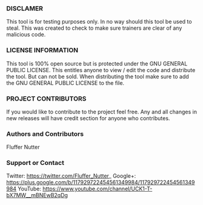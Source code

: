 ### DISCLAMER
This tool is for testing purposes only. In no way should this tool be used to steal. This was created to check to make sure trainers are clear of any malicious code.

### LICENSE INFORMATION
This tool is 100% open source but is protected under the GNU GENERAL PUBLIC LICENSE. This entitles anyone to view / edit the code and distribute the tool. But can not be sold. When distributing the tool make sure to add the GNU GENERAL PUBLIC LICENSE to the file.

### PROJECT CONTRIBUTORS
If you would like to contribute to the project feel free. Any and all changes in new releases will have credit section for anyone who contributes.

### Authors and Contributors
Fluffer Nutter

### Support or Contact
Twitter: https://twitter.com/Fluffer_Nutter_
Google+: https://plus.google.com/b/117929722454561349984/117929722454561349984
YouTube: https://www.youtube.com/channel/UCK1-T-bX7MW__mBNEwB2qDg
